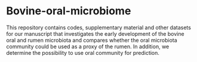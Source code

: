 # Bovine-oral-microbiome
This repository contains codes, supplementary material and other datasets for our manuscript that investigates the early development of the bovine oral and rumen microbiota and compares whether the oral microbiota community could be used as a proxy of the rumen. In addition, we determine the possibility to use oral community for prediction.
